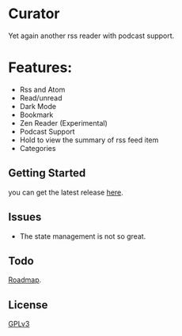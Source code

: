 # Curator

Yet again another rss reader with podcast support. 

# Features:

* Rss and Atom
* Read/unread
* Dark Mode
* Bookmark
* Zen Reader (Experimental)
* Podcast Support
* Hold to view the summary of rss feed item
* Categories


## Getting Started

you can get the latest release [here](https://github.com/abhinavmarwaha/curator/releases).

## Issues

* The state management is not so great.

## Todo

[Roadmap](https://github.com/abhinavmarwaha/curator/projects/2).

## License

[GPLv3](https://www.gnu.org/licenses/gpl-3.0.en.html)
